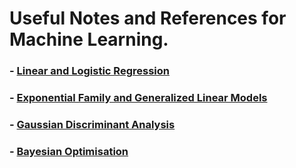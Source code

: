 # Useful Notes and References for Machine Learning.

### - [Linear and Logistic Regression](lin_log_regression/lin_log_regr.ipynb)

### - [Exponential Family and Generalized Linear Models](exp_fam_glm/exp_fam_glm.ipynb)

### - [Gaussian Discriminant Analysis](gaussian_discriminant_analysis/gda.ipynb)

### - [Bayesian Optimisation](bayesian_optimisation/bayesian_optimisation.ipynb)
